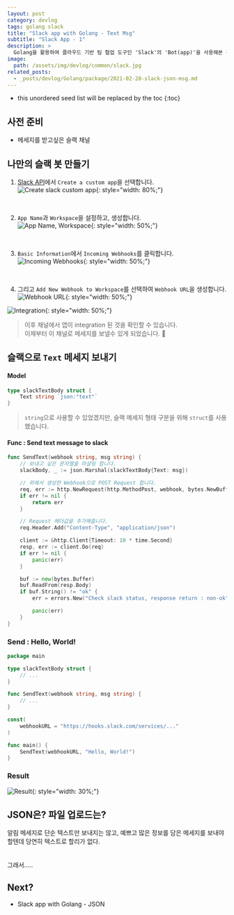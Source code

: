 ```yaml
---
layout: post
category: devlog
tags: golang slack
title: "Slack app with Golang - Text Msg"
subtitle: "Slack App - 1"
description: >
  Golang을 활용하여 클라우드 기반 팀 협업 도구인 'Slack'의 'Bot(app)'을 사용해본 경험을 기록합니다.
image:
  path: /assets/img/devlog/common/slack.jpg
related_posts:
  - _posts/devlog/Golang/package/2021-02-28-slack-json-msg.md
---
```


<!--more-->

* this unordered seed list will be replaced by the toc
{:toc}


## 사전 준비
- 메세지를 받고싶은 슬랙 채널

## 나만의 슬랙 봇 만들기
1. [Slack API](https://api.slack.com)에서 `Create a custom app`을 선택합니다.<br>
![Create slack custom app](/assets/img/devlog/golang/2021-02-26/1.png){: style="width: 80%;"}
<br>

2. `App Name`과 `Workspace`을 설정하고, 생성합니다.<br>
![App Name, Workspace](/assets/img/devlog/golang/2021-02-26/2.png){: style="width: 50%;"}
<br>

3. `Basic Information`에서 `Incoming Webhooks`를 클릭합니다. <br>
![Incoming Webhooks](/assets/img/devlog/golang/2021-02-26/3.png){: style="width: 50%;"}
<br>

4. 그리고 `Add New Webhook to Workspace`를 선택하여 `Webhook URL`을 생성합니다.<br>
![Webhook URL](/assets/img/devlog/golang/2021-02-26/4.png){: style="width: 50%;"}

![Integration](/assets/img/devlog/golang/2021-02-26/5.png){: style="width: 50%;"}
> 이후 채널에서 앱이 integration 된 것을 확인할 수 있습니다.<br>
> 이제부터 이 채널로 메세지를 보낼수 있게 되었습니다. 🎉

## 슬랙으로 `Text` 메세지 보내기
#### Model
```go
type slackTextBody struct {
	Text string `json:"text"`
}
```
> `string`으로 사용할 수 있었겠지만, 슬랙 메세지 형태 구분을 위해 `struct`를 사용했습니다.

#### Func : Send text message to slack
```go
func SendText(webhook string, msg string) {
    // 보내고 싶은 문자열을 마샬링 합니다.
	slackBody, _ := json.Marshal(slackTextBody{Text: msg})

    // 위에서 생성한 Webhook으로 POST Request 합니다.
	req, err := http.NewRequest(http.MethodPost, webhook, bytes.NewBuffer(slackBody))
	if err != nil {
		return err
	}

    // Request 헤더값을 추가해줍니다.
	req.Header.Add("Content-Type", "application/json")

	client := &http.Client{Timeout: 10 * time.Second}
	resp, err := client.Do(req)
	if err != nil {
		panic(err)
	}

	buf := new(bytes.Buffer)
	buf.ReadFrom(resp.Body)
	if buf.String() != "ok" {
		err = errors.New("Check slack status, response return : non-ok")

        panic(err)
	}
}
```

### Send : Hello, World!
```go
package main

type slackTextBody struct {
	// ...
}

func SendText(webhook string, msg string) {
    // ...
}

const(
    webhookURL = "https://hooks.slack.com/services/..."
)

func main() {
    SendText(webhookURL, "Hello, World!")
}
```

### Result
![Result](/assets/img/devlog/golang/2021-02-26/6.png){: style="width: 30%;"}

## JSON은? 파일 업로드는?
알림 메세지로 단순 텍스트만 보내지는 않고, 예쁘고 많은 정보를 담은 메세지를 보내야 할텐데 당연히 텍스트로 할리가 없다.<br><br><br>
그래서.....

## Next?
- Slack app with Golang - JSON